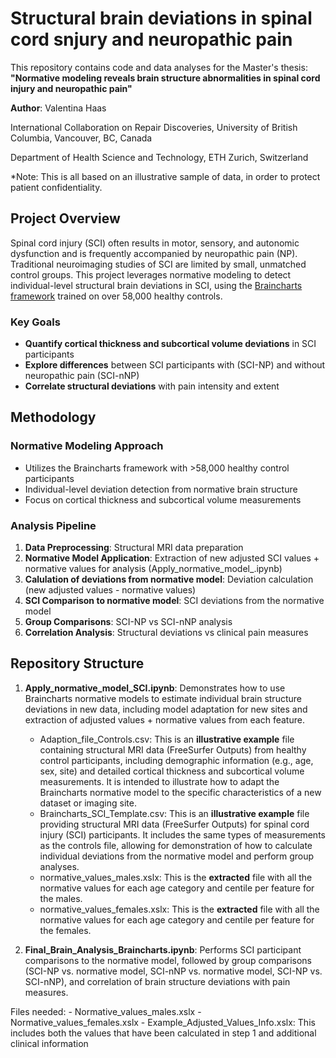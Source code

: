 # Structural brain deviations in spinal cord snjury and neuropathic pain

This repository contains code and data analyses for the Master's thesis: **"Normative modeling reveals brain structure abnormalities in spinal cord injury and neuropathic pain"**

**Author**: Valentina Haas
 
International Collaboration on Repair Discoveries, University of British Columbia, Vancouver, BC, Canada


Department of Health Science and Technology, ETH Zurich, Switzerland

*Note: This is all based on an illustrative sample of data, in order to protect patient confidentiality.

##  Project Overview

Spinal cord injury (SCI) often results in motor, sensory, and autonomic dysfunction and is frequently accompanied by neuropathic pain (NP). Traditional neuroimaging studies of SCI are limited by small, unmatched control groups. This project leverages normative modeling to detect individual-level structural brain deviations in SCI, using the [Braincharts framework](https://github.com/predictive-clinical-neuroscience/braincharts/tree/master) trained on over 58,000 healthy controls. 

### Key Goals

- **Quantify cortical thickness and subcortical volume deviations** in SCI participants
- **Explore differences** between SCI participants with (SCI-NP) and without neuropathic pain (SCI-nNP)
- **Correlate structural deviations** with pain intensity and extent

## Methodology

### Normative Modeling Approach
- Utilizes the Braincharts framework with >58,000 healthy control participants
- Individual-level deviation detection from normative brain structure
- Focus on cortical thickness and subcortical volume measurements


### Analysis Pipeline
1. **Data Preprocessing**: Structural MRI data preparation
2. **Normative Model Application**: Extraction of new adjusted SCI values + normative values for analysis (Apply_normative_model_.ipynb)
3. **Calulation of deviations from normative model**: Deviation calculation (new adjusted values - normative values) 
4. **SCI Comparison to normative model**: SCI deviations from the normative model
5. **Group Comparisons**: SCI-NP vs SCI-nNP analysis
6. **Correlation Analysis**: Structural deviations vs clinical pain measures 


## Repository Structure
1. **Apply_normative_model_SCI.ipynb**: Demonstrates how to use Braincharts normative models to estimate individual brain structure deviations in new data, including model adaptation for new sites and extraction of adjusted values + normative values from each feature.
    - Adaption_file_Controls.csv: This is an **illustrative example** file containing structural MRI data (FreeSurfer Outputs) from healthy control participants, including demographic information (e.g., age, sex, site) and detailed cortical thickness and subcortical volume measurements. It is intended to illustrate how to adapt the Braincharts normative model to the specific characteristics of a new dataset or imaging site.
    - Braincharts_SCI_Template.csv: This is an **illustrative example** file providing structural MRI data (FreeSurfer Outputs) for spinal cord injury (SCI) participants. It includes the same types of measurements as the controls file, allowing for demonstration of how to calculate individual deviations from the normative model and perform group analyses. 
    - normative_values_males.xslx: This is the **extracted** file with all the normative values for each age category and centile per feature for the males.
    - normative_values_females.xslx: This is the **extracted** file with all the normative values for each age category and centile per feature for the females. 
      
2. **Final_Brain_Analysis_Braincharts.ipynb**: Performs SCI participant comparisons to the normative model, followed by group comparisons (SCI-NP vs. normative model, SCI-nNP vs. normative model, SCI-NP vs. SCI-nNP), and correlation of brain structure deviations with pain measures.

Files needed: 
    - Normative_values_males.xslx
    - Normative_values_females.xslx
    - Example_Adjusted_Values_Info.xslx: This includes both the values that have been calculated in step 1 and additional clinical information
